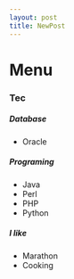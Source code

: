 ```yaml
---
layout: post
title: NewPost
---
```

# Menu

### Tec

##### Database
- Oracle

##### Programing
- Java
- Perl
- PHP
- Python

##### I like
- Marathon
- Cooking



